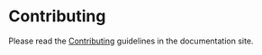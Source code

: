 # Contributing
Please read the [Contributing](https://microsoft.github.io/AzureTRE/contributing/) guidelines in the documentation site.